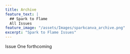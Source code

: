 ```yaml
---
title: Archive
feature_text: |
  ## Spark to Flame
  All Issues
feature_image: "/assets/Images/sparkcanva_archive.png"
excerpt: "Spark to Flame Issues"
---
```

Issue One forthcoming